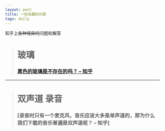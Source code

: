 ```yaml
---
layout: post
title: 一些有趣的问题
tags: daily
---
```


知乎上~~各种怪异的~~问题和解答

> # 玻璃
> ### [黑色的玻璃是不存在的吗？ – 知乎](https://www.zhihu.com/question/39207600)

---

> # 双声道 录音
> ### [录音时只有一个麦克风，音乐应该大多是单声道的，那为什么我们下载的音乐普遍是双声道呢？ – 知乎]
